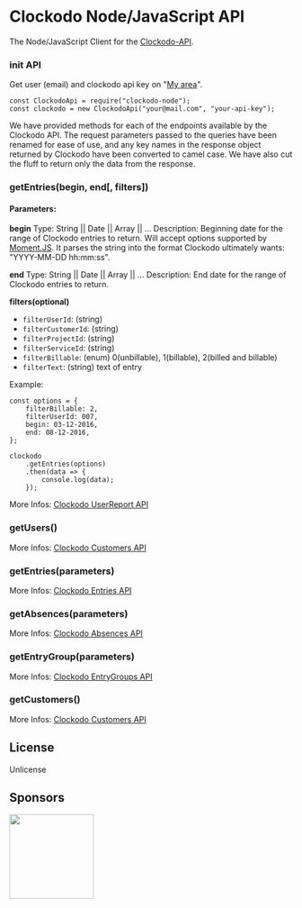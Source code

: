 # Clockodo Node/JavaScript API

The Node/JavaScript Client for the [Clockodo-API](https://www.clockodo.com/de/api/).

### init API

Get user (email) and clockodo api key on "[My area](https://my.clockodo.com/en/users/editself)".

```
const ClockodoApi = require("clockodo-node");
const clockodo = new ClockodoApi("your@mail.com", "your-api-key");
```

We have provided methods for each of the endpoints available by the Clockodo API. The request parameters passed to the queries have been renamed for ease of use, and any key names in the response object returned by Clockodo have been converted to camel case. We have also cut the fluff to return only the data from the response.

### getEntries(begin, end[, filters])

#### Parameters:

**begin**
Type: String || Date || Array || ...
Description: Beginning date for the range of Clockodo entries to return. Will accept options supported by [Moment.JS](http://momentjs.com/docs/#/parsing/). It parses the string into the format Clockodo ultimately wants: "YYYY-MM-DD hh:mm:ss".

**end**
Type: String || Date || Array || ...
Description: End date for the range of Clockodo entries to return.

**filters(optional)**

* `filterUserId`: (string)
* `filterCustomerId`: (string)
* `filterProjectId`: (string)
* `filterServiceId`: (string)
* `filterBillable`: (enum) 0(unbillable), 1(billable), 2(billed and billable)
* `filterText`: (string) text of entry

Example:

```
const options = {
    filterBillable: 2,
    filterUserId: 007,
    begin: 03-12-2016,
    end: 08-12-2016,
};

clockodo
    .getEntries(options)
    .then(data => {
        console.log(data);
    });
```

More Infos: [Clockodo UserReport API](https://www.clockodo.com/de/api/userreports/)

### getUsers()

More Infos: [Clockodo Customers API](https://www.clockodo.com/de/api/customers/)

### getEntries(parameters)

More Infos: [Clockodo Entries API](https://www.clockodo.com/de/api/entries/)

### getAbsences(parameters)

More Infos: [Clockodo Absences API](https://www.clockodo.com/de/api/absences/)

### getEntryGroup(parameters)

More Infos: [Clockodo EntryGroups API](https://www.clockodo.com/de/api/entrygroups/)

### getCustomers()

More Infos: [Clockodo Customers API](https://www.clockodo.com/de/api/customers/)

## License

Unlicense

## Sponsors

[<img src="https://assets.peerigon.com/peerigon/logo/peerigon-logo-flat-spinat.png" width="150" />](https://peerigon.com)
